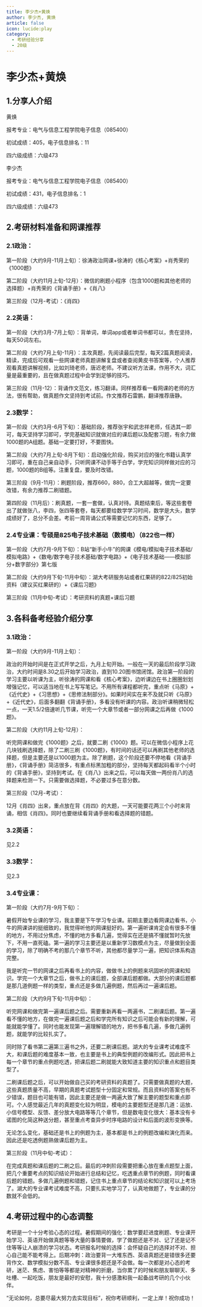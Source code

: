 ```yaml
---
title: 李少杰+黄焕
author: 李少杰, 黄焕
article: false
icon: lucide:play
category:
  - 考研经验分享
  - 20级
---
```


# 李少杰+黄焕

## 1.分享人介绍

黄焕

报考专业：电气与信息工程学院电子信息（085400）

初试成绩：405，电子信息排名：11

四六级成绩：六级473 

李少杰

报考专业：电气与信息工程学院电子信息（085400）

初试成绩：431，电子信息排名：1

四六级成绩：六级473 

 

## 2.考研材料准备和网课推荐

### 2.1政治：

第一阶段（大约9月-11月上旬）：徐涛政治网课+徐涛的《核心考案》+肖秀荣的《1000题》

第二阶段（大约11月上旬-12月）：微信的刷题小程序（包含1000题和其他老师的选择题）+肖秀荣的《背诵手册》+《肖八》

第三阶段（12月-考试）：《肖四》

### 2.2英语：

第一阶段（大约3月-7月上旬）：背单词，单词app或者单词书都可以，贵在坚持，每天50词左右。

第二阶段（大约7月上旬-11月）：主攻真题，先阅读最后完型，每天2篇真题阅读，精读，完成后可观看一些网课老师真题讲解复盘或者查阅黄皮书答案等，个人推荐观看真题讲解视频，比如刘琦老师，唐迟老师。不建议听方法课，作用不大，词汇量是最重要的，且在做真题过程中会学到足够的技巧。

第三阶段（11月-12）：背诵作文范文，练习翻译。同样推荐看一看网课的老师的方法，很有帮助，做真题作文坚持到考试前。作文推荐石雷鹏，翻译推荐唐静。

### 2.3数学：

第一阶段（大约3月-6月下旬）：基础阶段，推荐张宇和武忠祥老师，任选其一即可，每天坚持学习即可，学完基础知识就做对应的课后题以及配套习题，有余力做1000题的A组题。基础一定要打好，不要图快。

第二阶段（大约7月上旬-8月下旬）：启动强化阶段，购买对应的强化书籍认真学习即可，重在自己亲自动手，只听网课不动手等于白学，学完知识同样做对应的习题，1000题的B组等。注重复盘，要及时改错。

第三阶段（9月-11月）：刷题阶段，推荐660，880，合工大超越等，做完一定要改错，有余力推荐二刷错题。

第四阶段（11月后）：刷真题，一套一套做，认真对待。真题结束后，等这些套卷出了就做张八，李四，张四等套卷，每天都要给数学学习时间，数学是大头，数学成绩好了，总分不会差。考前一周背诵公式等需要记忆的东西，足够了。

### 2.4专业课：专硕是825电子技术基础（数模电）（822也一样）

第一阶段（大约7月-9月下旬）：B站“新手小牛”的网课《模电/模拟电子技术基础/模拟电路》+《数电/数字电子技术基础/数字电路》+《电子技术基础——模拟部分+数字部分》第七版

第二阶段（大约9月下旬-11月中旬）：湖大考研服务站或者红果研的822/825初始资料（建议买红果研的）+《课后习题》

第三阶段（11月中旬-考试）：考研资料的真题+课后习题

## 3.各科备考经验介绍分享

### 3.1政治：

第一阶段（大约9月-11月上旬）：

政治的开始时间是在正式开学之后，九月上旬开始。一般在一天的最后阶段学习政治，大约时间是8.30之后开始学习政治，直到10.20图书馆闭馆。政治第一阶段的学习主要以听课为主，听徐涛的网课和看《核心考案》，边听课边在书上圈圈划划增强记忆，可以适当地在书上写写笔记。不用所有课程都听完，重点听《马原》+《近代史》+《习思想》+《思修法制部分》。如果时间实在来不及就只听《马原》+《近代史》，后面多翻翻《背诵手册》，多看没有听课的内容。政治听课稍微轻松一点，一天1.5/2倍速听几节课，听完一个大章节或者一部分网课之后再做《1000题》。

第二阶段（大约11月上旬-12月）：

听完网课和做完《1000题》之后，就要二刷《1000》题。可以在微信小程序上花几块钱刷选择题，除了二刷三刷《1000题》，有时间的话还可以再刷其他老师的选择题，但是主要还是以1000题为主。除了刷题，这个阶段还要不停地看《背诵手册》，《背诵手册》简洁很多，有重点标黑加粗的部分，坚持每天都起码看半个小时的《背诵手册》，坚持到考试。在《肖八》出来之后，可以每天做一两份肖八的选择题来检测一下。只需要做选择题，不必要过多在意分数。

第三阶段（12月-考试）：

12月《肖四》出来，重点放在背《肖四》的大题，一天可能要花两三个小时来背诵，相信《肖四》。同时也要继续看背诵手册和看选择题的错题。

### 3.2英语：

见2.2

### 3.3数学：

见2.3

### 3.4专业课：

第一阶段（大约7月-9月下旬）：

暑假开始专业课的学习，我主要是下午学习专业课。前期主要边看网课边看书，小牛的网课讲的挺细致的，我觉得听他的网课挺好的。第一遍听课肯定会有很多不懂的地方，不用过分焦虑，不懂的地方多看几遍，觉得实在还是搞不懂就暂时先放下，不用一直死磕。第一遍的学习主要还是以重新学习数模点为主，尽量做到全面的学习，除了明确不考的那几个章节不听，其他都尽量学习一遍，把知识体系构造完整。

我是听完一节的网课之后再看书上的内容，做做书上的例题来巩固听的网课和知识。学完一个大章节之后，做书上的课后题，全部课后题都做。大部分的课后题都是那几道例题一样的类型，重点还是多做几遍例题，然后再过一遍课后题。

第二阶段（大约9月下旬-11月中旬）：

听完网课和做完第一遍课后题之后。需要重新再看一两遍书，二刷课后题。第一遍看不懂的地方，在做完一遍课后题之后和学完所有知识之后可能会有新的理解，可能就能学懂了。同时也能发现第一遍理解错的地方，把书多看几遍，多做几遍例题，就能学的比较扎实了。

同时除了看书第二遍第三遍书之外，还要二刷课后题。湖大的专业课考试难度不大，和课后题的难度基本一致，也主要是书上的典型例题的改编形式。因此把书上每一个章节的重点例题吃透，把课后题二刷就能大致知道主要的知识重点和题目类型了。

二刷课后题之后，可以开始做自己买的考研资料的真题了。只需要做真题的大题，这些真题质量不高，早期的真题考试题型十分固定和常规。而且资料的答案也有不少错误，题目也可能有错，因此主要还是做一两遍大致了解主要的题型和重点即可。个人感觉最近几年的真题变化较为明显，模电的主要题型还是那几道：运放、小信号模型、反馈、差分放大电路等等几个章节，但是数电变化很大：基本没有卡诺图的化简这种送分题，甚至重点考查异步时序电路的设计和后面的波形变换等。

无论怎么变化，基础还是书上的例题为主，基本都是书上的例题改编和演化而来。因此还是吃透例题熟做课后题为主。

第三阶段（11月中旬-考试）：

在完成真题和课后题的二刷之后。最后的冲刺阶段需要把重心放在重点题型上面，把几个重要考点的知识结论开始进行总结和记忆，吃透重点章节的例题，同时看课后题的错题。多做几遍例题和错题，记住书上重点章节的结论和知识就可以上考场了。湖大的专业课考试难度不高，只要扎实地学习了，认真地做题了，专业课的分数就不会低的。

## 4.考研过程中的心态调整

考研是一个十分考验心态的过程。暑假期间的强化：数学要赶进度刷题、专业课开始学习、英语开始做真题等等大量的事情要做，学了做题还是不对、记了还是记不住等等让人崩溃的学习状态。考研报名时候的选择：会怀疑自己的选择对不对、担心自己能不能考得上。后期冲刺：政治要背一大堆东西、英语真题还是错很多还要背作文、数学模拟分数不高、专业课很多题还是不会做。每一次都是对心态的考研，迷茫、焦虑、害怕等等都是对精神的折磨，当你累了的时候和朋友聊聊天、多吐槽、一起吃饭，朋友是最好的安慰，我十分感激和我一起备战考研的几个小伙伴。

“无论如何，总要尽最大努力去实现目标”，祝你考研顺利，一定上岸！祝你成功！

 

 
